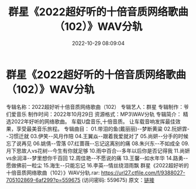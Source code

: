 ﻿---
title: 群星《2022超好听的十倍音质网络歌曲（102）》WAV分轨
date: 2022-10-29 08:09:04
categories: WAV车载音乐、镜像
tags: 华语中文
---
# 群星《2022超好听的十倍音质网络歌曲（102）》WAV分轨

专辑名称：2022超好听十倍音质网络歌曲（102）
专辑艺人：群星
专辑制作：爷们爱音乐
制作时间：2022年10月29日
资源格式：MP3\WAV分轨
专辑简介：
精选2022年好听的网络歌曲。
车载U盘音乐,十倍音质。
让车载音响发挥最佳效果，享受最美音乐旅程。
专辑曲目：
01.带泪的鱼(戴丽丽)--梦断黄粱
02.阮妍霏--习惯迁就
03.伊笑--风月作陪
04.王翼焱--跟着我爱就对了
05.尚妍--分手的时候忘了说再见
06.姚倩--雪落
07.红蔷薇--忘记这离别的痛
08.朱兴东--不如成全
09.月下思故人vs花树--今生有你就足够
10.雨中百合--多年以后你是否记得我
11.尚妍vs余润泽--梦里想你千百回
12.周佳艳--不愿说的痛
13.王馨--如水年华
14.路勇--愿做佛前一粒尘
15.海生--只能忘记
16.李英--情丝绕泪雨飘
群星《2022超好听的十倍音质网络歌曲（102）》WAV分轨.rar: https://url27.ctfile.com/f/9388027-705102869-6af299?p=559675
(访问密码: 559675)
原文：[链接](https://blog.sina.com.cn/s/blog_1647c7e760103101h.html)